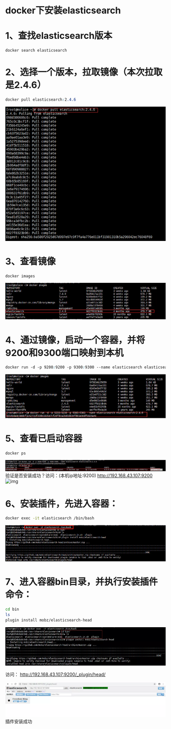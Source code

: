 # docker下安装elasticsearch

# 1、查找elasticsearch版本

```undefined
docker search elasticsearch
```
# 2、选择一个版本，拉取镜像（本次拉取是2.4.6）

```css
docker pull elasticsearch:2.4.6
```
![img](images/2501393-10a4fccad9fac142.png)

# 3、查看镜像

```undefined
docker images
```
![](images/2501393-13d29ed982818185.webp)
# 4、通过镜像，启动一个容器，并将9200和9300端口映射到本机
```css
docker run -d -p 9200:9200 -p 9300:9300 --name elasticsearch elasticsearch:2.4.6
```
![img](images/2501393-55083cbe6ac8abc9.webp)
# 5、查看已启动容器
```undefined
docker ps
```
![img](images/2501393-611a5809e4c3125d.webp)
 验证是否安装成功？访问：(本机ip地址:9200)
http://192.168.43.107:9200
![img](https:////upload-images.jianshu.io/upload_images/2501393-a8d63d1c33d1e2d5.png?imageMogr2/auto-orient/strip|imageView2/2/w/580/format/webp)

# 6、安装插件，先进入容器：

```bash
docker exec -it elasticsearch /bin/bash
```
![img](images/2501393-726d9ce61c0bb9f6.webp)

# 7、进入容器bin目录，并执行安装插件命令：

```bash
cd bin
ls 
plugin install mobz/elasticsearch-head
```
![img](images/2501393-e1e4183306bbe066.webp)

 访问：
http://192.168.43.107:9200/_plugin/head/

![img](images/2501393-14966cb3a67f4bd4.webp)
插件安装成功